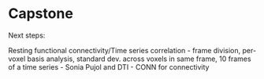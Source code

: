# Capstone

Next steps:

Resting functional connectivity/Time series correlation
    - frame division, per-voxel basis analysis, standard dev. across voxels in same frame, 10 frames of a time series
    - Sonia Pujol and DTI
    - CONN for connectivity
